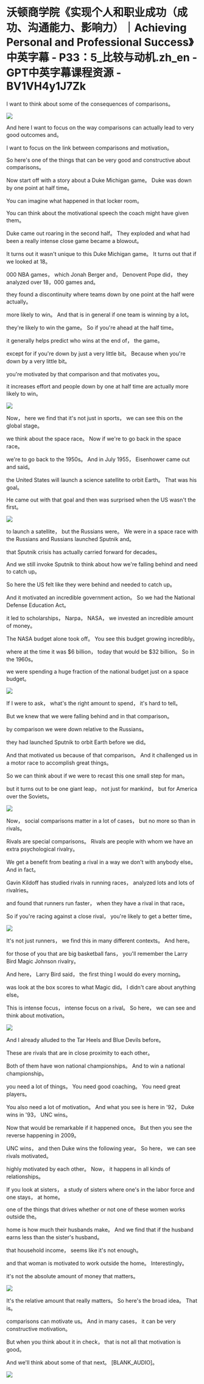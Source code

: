# 沃顿商学院《实现个人和职业成功（成功、沟通能力、影响力）｜Achieving Personal and Professional Success》中英字幕 - P33：5_比较与动机.zh_en - GPT中英字幕课程资源 - BV1VH4y1J7Zk

I want to think about some of the consequences of comparisons。

![](img/687293a17b6e1df4dd2cecc15e145a74_1.png)

And here I want to focus on the way comparisons can actually lead to very good outcomes and。

I want to focus on the link between comparisons and motivation。

So here's one of the things that can be very good and constructive about comparisons。

Now start off with a story about a Duke Michigan game。 Duke was down by one point at half time。

You can imagine what happened in that locker room。

You can think about the motivational speech the coach might have given them。

Duke came out roaring in the second half。 They exploded and what had been a really intense close game became a blowout。

It turns out it wasn't unique to this Duke Michigan game。 It turns out that if we looked at 18。

000 NBA games， which Jonah Berger and， Denovent Pope did， they analyzed over 18，000 games and。

they found a discontinuity where teams down by one point at the half were actually。

more likely to win。 And that is in general if one team is winning by a lot。

they're likely to win the game。 So if you're ahead at the half time。

it generally helps predict who wins at the end of， the game。

except for if you're down by just a very little bit。 Because when you're down by a very little bit。

you're motivated by that comparison and that motivates you。

it increases effort and people down by one at half time are actually more likely to win。

![](img/687293a17b6e1df4dd2cecc15e145a74_3.png)

Now， here we find that it's not just in sports， we can see this on the global stage。

we think about the space race。 Now if we're to go back in the space race。

we're to go back to the 1950s。 And in July 1955， Eisenhower came out and said。

the United States will launch a science satellite to orbit Earth。 That was his goal。

He came out with that goal and then was surprised when the US wasn't the first。

![](img/687293a17b6e1df4dd2cecc15e145a74_5.png)

to launch a satellite， but the Russians were。 We were in a space race with the Russians and Russians launched Sputnik and。

that Sputnik crisis has actually carried forward for decades。

And we still invoke Sputnik to think about how we're falling behind and need to catch up。

So here the US felt like they were behind and needed to catch up。

And it motivated an incredible government action。 So we had the National Defense Education Act。

it led to scholarships， Narpa， NASA， we invested an incredible amount of money。

The NASA budget alone took off。 You see this budget growing incredibly。

where at the time it was $6 billion， today that would be $32 billion。 So in the 1960s。

we were spending a huge fraction of the national budget just on a space budget。

![](img/687293a17b6e1df4dd2cecc15e145a74_7.png)

If I were to ask， what's the right amount to spend， it's hard to tell。

But we knew that we were falling behind and in that comparison。

by comparison we were down relative to the Russians。

they had launched Sputnik to orbit Earth before we did。

And that motivated us because of that comparison。 And it challenged us in a motor race to accomplish great things。

So we can think about if we were to recast this one small step for man。

but it turns out to be one giant leap， not just for mankind， but for America over the Soviets。

![](img/687293a17b6e1df4dd2cecc15e145a74_9.png)

Now， social comparisons matter in a lot of cases， but no more so than in rivals。

Rivals are special comparisons。 Rivals are people with whom we have an extra psychological rivalry。

We get a benefit from beating a rival in a way we don't with anybody else。 And in fact。

Gavin Kildoff has studied rivals in running races， analyzed lots and lots of rivalries。

and found that runners run faster， when they have a rival in that race。

So if you're racing against a close rival， you're likely to get a better time。

![](img/687293a17b6e1df4dd2cecc15e145a74_11.png)

It's not just runners， we find this in many different contexts。 And here。

for those of you that are big basketball fans， you'll remember the Larry Bird Magic Johnson rivalry。

And here， Larry Bird said， the first thing I would do every morning。

was look at the box scores to what Magic did。 I didn't care about anything else。

This is intense focus， intense focus on a rival。 So here， we can see and think about motivation。

![](img/687293a17b6e1df4dd2cecc15e145a74_13.png)

And I already alluded to the Tar Heels and Blue Devils before。

These are rivals that are in close proximity to each other。

Both of them have won national championships。 And to win a national championship。

you need a lot of things。 You need good coaching。 You need great players。

You also need a lot of motivation。 And what you see is here in '92， Duke wins in '93， UNC wins。

Now that would be remarkable if it happened once。 But then you see the reverse happening in 2009。

UNC wins， and then Duke wins the following year。 So here， we can see rivals motivated。

highly motivated by each other。 Now， it happens in all kinds of relationships。

If you look at sisters， a study of sisters where one's in the labor force and one stays， at home。

one of the things that drives whether or not one of these women works outside the。

home is how much their husbands make。 And we find that if the husband earns less than the sister's husband。

that household income， seems like it's not enough。

and that woman is motivated to work outside the home。 Interestingly。

it's not the absolute amount of money that matters。

![](img/687293a17b6e1df4dd2cecc15e145a74_15.png)

It's the relative amount that really matters。 So here's the broad idea。 That is。

comparisons can motivate us。 And in many cases， it can be very constructive motivation。

But when you think about it in check， that is not all that motivation is good。

And we'll think about some of that next。 [BLANK_AUDIO]。

![](img/687293a17b6e1df4dd2cecc15e145a74_17.png)
